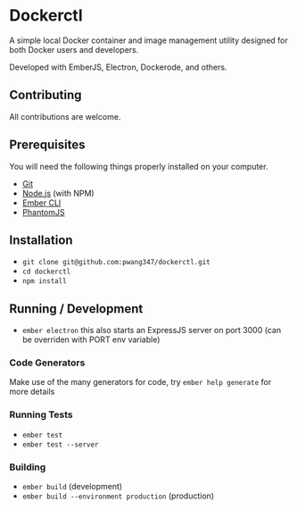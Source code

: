 # Dockerctl

A simple local Docker container and image management utility designed for both Docker users and developers.

Developed with EmberJS, Electron, Dockerode, and others.

## Contributing
All contributions are welcome.

## Prerequisites

You will need the following things properly installed on your computer.

* [Git](https://git-scm.com/)
* [Node.js](https://nodejs.org/) (with NPM)
* [Ember CLI](https://ember-cli.com/)
* [PhantomJS](http://phantomjs.org/)

## Installation

* `git clone git@github.com:pwang347/dockerctl.git`
* `cd dockerctl`
* `npm install`

## Running / Development

* `ember electron` this also starts an ExpressJS server on port 3000 (can be overriden with PORT env variable)

### Code Generators

Make use of the many generators for code, try `ember help generate` for more details

### Running Tests

* `ember test`
* `ember test --server`

### Building

* `ember build` (development)
* `ember build --environment production` (production)
